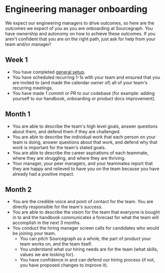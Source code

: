 # Engineering manager onboarding

We expect our engineering managers to drive outcomes, so here are the outcomes we expect of you as you are onboarding at Sourcegraph. You have ownership and autonomy on how to achieve these outcomes. If you aren't confident that you are on the right path, just ask for help from your team and/or manager!

## Week 1

- You have completed [general setup](index.md#getting-set-up).
- You have scheduled recurring 1-1s with your team and ensured that you are invited to (and made the calendar owner of) all of your team's recurring meetings.
- You have made 1 commit or PR to our codebase (for example: adding yourself to our handbook, onboarding or product docs improvement).

## Month 1

- You are able to describe the team's high level goals, answer questions about them, and defend them if they are challenged.
- You are able to describe the individual work that each person on your team is doing, answer questions about that work, and defend why that work is important for the team's stated goals.
- You are able to describe the career aspirations of each teammate, where they are struggling, and where they are thriving.
- Your manager, your peer managers, and your teammates report that they are happy and relieved to have you on the team because you have already had a positive impact.

## Month 2

- You are the credible voice and point of contact for the team. You are directly responsible for the team's success.
- You are able to describe the vision for the team that everyone is bought in to and the handbook communicates a forecast for what the team will accomplish in the next 3 months.
- You conduct the hiring manager screen calls for candidates who would be joining your team.
  - You can pitch Sourcegraph as a whole, the part of product your team works on, and the team itself.
  - You understand what our hiring needs are for the team (what skills, values we are looking for).
  - You have confidence in and can defend our hiring process (if not, you have proposed changes to improve it).

